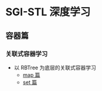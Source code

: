 # SGI-STL 深度学习

## 容器篇

### 关联式容器学习

- 以 RBTree 为底层的关联式容器学习
  - [map 篇](https://github.com/Apriluestc/sgi-stl/blob/master/SGI-STL/map/map.md)
  - [set 篇](https://github.com/Apriluestc/sgi-stl/blob/master/SGI-STL/set/set.md)
